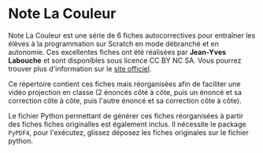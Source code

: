 # Note La Couleur

Note La Couleur est une série de 6 fiches autocorrectives pour entraîner les élèves à la programmation sur Scratch en mode débranché et en autonomie. Ces excellentes fiches ont été réalisées par **Jean-Yves Labouche** et sont disponibles sous licence CC BY NC SA. Vous pourrez trouver plus d'information sur le [site officiel](https://www.monclasseurdemaths.fr/profs/algorithmique-scratch/note-la-couleur/).

Ce répertoire contient ces fiches mais réorganisées afin de faciliter une vidéo projection en classe (2 énoncés côté à côte, puis un énoncé et sa correction côte à côte, puis l'autre énoncé et sa correction côte à côte).

Le fichier Python permettant de générer ces fiches réorganisées à partir des fiches fiches originalles est également inclus. Il nécessite le package `PyPDF4`, pour l'exécutez, glissez déposez les fiches originales sur le fichier python.
